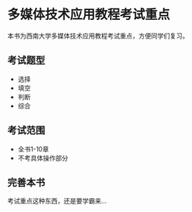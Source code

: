 # 多媒体技术应用教程考试重点

本书为西南大学多媒体技术应用教程考试重点，方便同学们复习。

## 考试题型

- 选择
- 填空
- 判断
- 综合

## 考试范围

- 全书1-10章
- 不考具体操作部分

## 完善本书

考试重点这种东西，还是要学霸来...